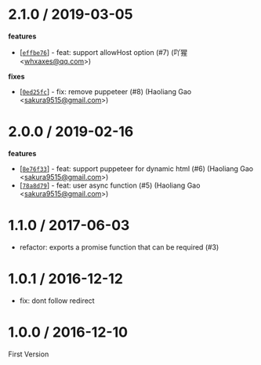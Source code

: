 
2.1.0 / 2019-03-05
==================

**features**
  * [[`effbe76`](http://github.com/popomore/findlinks/commit/effbe7629f2679b369293d66cbd066c7cd691811)] - feat: support allowHost option (#7) (吖猩 <<whxaxes@qq.com>>)

**fixes**
  * [[`0ed25fc`](http://github.com/popomore/findlinks/commit/0ed25fc8d29f9b37ea3478858e635b0b825c15fa)] - fix: remove puppeteer (#8) (Haoliang Gao <<sakura9515@gmail.com>>)

2.0.0 / 2019-02-16
==================

**features**
  * [[`8e76f33`](http://github.com/popomore/findlinks/commit/8e76f33df41984ef17de6f19ac71310c5f436196)] - feat: support puppeteer for dynamic html (#6) (Haoliang Gao <<sakura9515@gmail.com>>)
  * [[`78a8d79`](http://github.com/popomore/findlinks/commit/78a8d7932a250281432b4d13240bbd502be0a178)] - feat: user async function (#5) (Haoliang Gao <<sakura9515@gmail.com>>)

1.1.0 / 2017-06-03
==================

  * refactor: exports a promise function that can be required (#3)

1.0.1 / 2016-12-12
==================

  * fix: dont follow redirect

1.0.0 / 2016-12-10
==================

First Version

